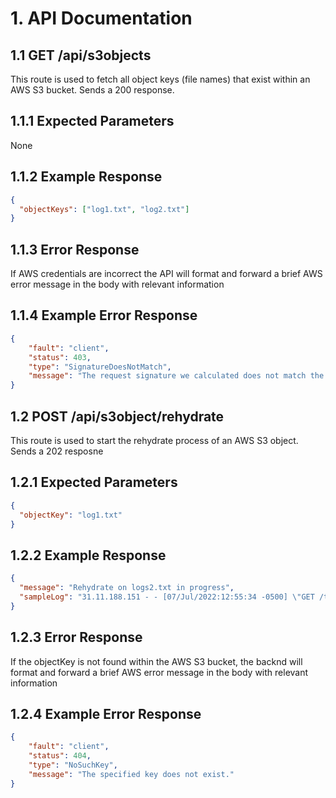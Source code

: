 # 1. API Documentation

## 1.1 GET /api/s3objects
This route is used to fetch all object keys (file names) that exist
within an AWS S3 bucket. Sends a 200 response.

## 1.1.1 Expected Parameters
None

## 1.1.2 Example Response
```json
{
  "objectKeys": ["log1.txt", "log2.txt"]
}
```

## 1.1.3 Error Response
If AWS credentials are incorrect the API will format and forward
a brief AWS error message in the body with relevant information


## 1.1.4 Example Error Response
```json
{
    "fault": "client",
    "status": 403,
    "type": "SignatureDoesNotMatch",
    "message": "The request signature we calculated does not match the signature you provided. Check your key and signing method."
}
```

## 1.2 POST /api/s3object/rehydrate
This route is used to start the rehydrate process of an AWS S3 object. Sends a 202 resposne

## 1.2.1 Expected Parameters
```json
{
  "objectKey": "log1.txt"
}
```

## 1.2.2 Example Response
```json
{
  "message": "Rehydrate on logs2.txt in progress",
  "sampleLog": "31.11.188.151 - - [07/Jul/2022:12:55:34 -0500] \"GET /totam/exercitationem/quidem.css HTTP/1.0\" 200 5004 \"https://www.foster.org/search/\" \"Mozilla/5.0 (X11; Linux x86_64) AppleWebKit/5341 (KHTML, like Gecko) Chrome/13.0.821.0 Safari/5341\""
}
```

## 1.2.3 Error Response
If the objectKey is not found within the AWS S3 bucket, the backnd
will format and forward a brief AWS error message in the body with relevant information

## 1.2.4 Example Error Response
```json
{
    "fault": "client",
    "status": 404,
    "type": "NoSuchKey",
    "message": "The specified key does not exist."
}
```

